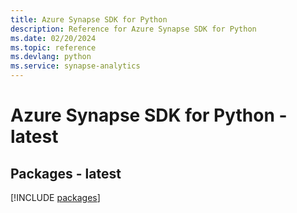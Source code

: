 ```yaml
---
title: Azure Synapse SDK for Python
description: Reference for Azure Synapse SDK for Python
ms.date: 02/20/2024
ms.topic: reference
ms.devlang: python
ms.service: synapse-analytics
---
```

# Azure Synapse SDK for Python - latest
## Packages - latest
[!INCLUDE [packages](synapse-index.md)]